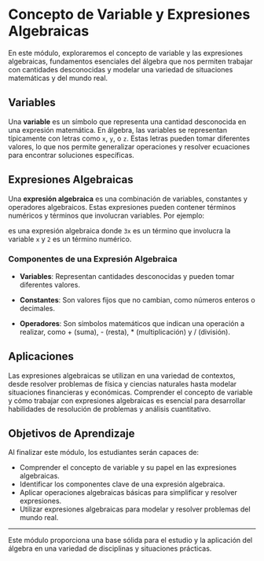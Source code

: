 # Concepto de Variable y Expresiones Algebraicas

En este módulo, exploraremos el concepto de variable y las expresiones algebraicas, fundamentos esenciales del álgebra que nos permiten trabajar con cantidades desconocidas y modelar una variedad de situaciones matemáticas y del mundo real.

## Variables

Una **variable** es un símbolo que representa una cantidad desconocida en una expresión matemática. En álgebra, las variables se representan típicamente con letras como `x`, `y`, o `z`. Estas letras pueden tomar diferentes valores, lo que nos permite generalizar operaciones y resolver ecuaciones para encontrar soluciones específicas.

## Expresiones Algebraicas

Una **expresión algebraica** es una combinación de variables, constantes y operadores algebraicos. Estas expresiones pueden contener términos numéricos y términos que involucran variables. Por ejemplo:


es una expresión algebraica donde `3x` es un término que involucra la variable `x` y `2` es un término numérico.

### Componentes de una Expresión Algebraica

- **Variables**: Representan cantidades desconocidas y pueden tomar diferentes valores.
  
- **Constantes**: Son valores fijos que no cambian, como números enteros o decimales.
  
- **Operadores**: Son símbolos matemáticos que indican una operación a realizar, como + (suma), - (resta), * (multiplicación) y / (división).

## Aplicaciones

Las expresiones algebraicas se utilizan en una variedad de contextos, desde resolver problemas de física y ciencias naturales hasta modelar situaciones financieras y económicas. Comprender el concepto de variable y cómo trabajar con expresiones algebraicas es esencial para desarrollar habilidades de resolución de problemas y análisis cuantitativo.

## Objetivos de Aprendizaje

Al finalizar este módulo, los estudiantes serán capaces de:

- Comprender el concepto de variable y su papel en las expresiones algebraicas.
- Identificar los componentes clave de una expresión algebraica.
- Aplicar operaciones algebraicas básicas para simplificar y resolver expresiones.
- Utilizar expresiones algebraicas para modelar y resolver problemas del mundo real.

---

Este módulo proporciona una base sólida para el estudio y la aplicación del álgebra en una variedad de disciplinas y situaciones prácticas.
